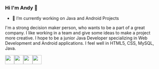 ### Hi I'm Andy 👋

- 🔭 I’m currently working on Java and Android Projects

I'm a strong decision maker person, who wants to be a part of a great company. I like working in a team and give some ideas to make a project more creative.
I hope to be a junior Java Developer specializing in Web Development and Android applications. I feel well in HTML5, CSS, MySQL, Java. 


<img src="https://www.svgrepo.com/show/71269/java.svg" height="30"><img src="https://www.svgrepo.com/show/141566/android.svg" height="30"><img src="https://www.svgrepo.com/show/108882/html.svg" height="30"><img src="https://www.svgrepo.com/show/240345/css.svg" height="30">

<!--
**AndyKrz/AndyKrz** is a ✨ _special_ ✨ repository because its `README.md` (this file) appears on your GitHub profile.

Here are some ideas to get you started:

- 🔭 I’m currently working on ...
- 🌱 I’m currently learning ...
- 👯 I’m looking to collaborate on ...
- 🤔 I’m looking for help with ...
- 💬 Ask me about ...
- 📫 How to reach me: ...
- 😄 Pronouns: ...
- ⚡ Fun fact: ...
-->
